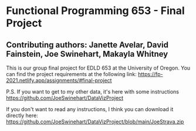 # Functional Programming 653 - Final Project
## Contributing authors: Janette Avelar, David Fainstein, Joe Swinehart, Makayla Whitney

This is our group final project for EDLD 653 at the University of Oregon. You can find the project requirements at the following link: https://fp-2021.netlify.app/assignments/#final-project

P.S.
If you want to get to my other data, it's here with some instructions
https://github.com/JoeSwinehart/DataVizProject

If you don't want to read any instructions, I think you can download it directly here: https://github.com/JoeSwinehart/DataVizProject/blob/main/JoeStrava.zip
